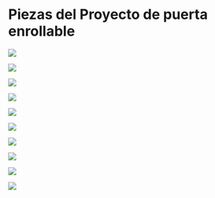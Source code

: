 # Piezas del Proyecto de puerta enrollable

![](PuertaPieza1.png)

![](PuertaPieza2.png)

![](PuertaPieza3.png)

![](PuertaPieza4.png)

![](PuertaPieza5.png)

![](PuertaPieza6.png)

![](PuertaPieza7.png)

![](PuertaPieza8.png)

![](PuertaPieza9.png)

![](PuertaPieza10.png)
